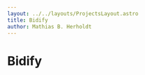 ```yaml
---
layout: ../../layouts/ProjectsLayout.astro
title: Bidify
author: Mathias B. Herholdt
---
```


# Bidify
